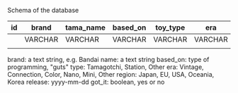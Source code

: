 Schema of the database

| id | brand   |tama_name| based_on|toy_type| era    | region  | release| got_it   |
|----|---------|-------- |---------|--------|--------|---------|--------|----------|
|    | VARCHAR |VARCHAR  | VARCHAR | VARCHAR| VARCHAR| VARCHAR | DATE   | BOOLEAN  |
|    |         |         |         |        |        |         |        |          |

brand: a text string, e.g. Bandai
name: a text string
based_on: type of programming, "guts"
type: Tamagotchi, Station, Other
era: Vintage, Connection, Color, Nano, Mini, Other
region: Japan, EU, USA, Oceania, Korea
release: yyyy-mm-dd
got_it: boolean, yes or no

